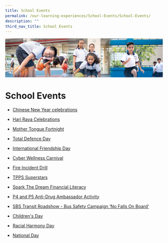 ```yaml
---
title: School Events
permalink: /our-learning-experiences/School-Events/School-Events/
description: ""
third_nav_title: School Events
---
```

![](/images/Our%20Learning%20Experiences.jpg)

School Events
=============

*   [Chinese New Year celebrations](/our-learning-experiences/School-Events/Chinese-New-Year-celebrations/)
*   [Hari Raya Celebrations](https://tampinespri-moe-edu-sg-admin.cwp.sg/our-learning-experiences/school-events/hari-raya-celebration)  
*   [Mother Tongue Fortnight](https://tampinespri-moe-edu-sg-admin.cwp.sg/our-learning-experiences/school-events/mother-tongue-fortnight)
*   [Total Defence Day](https://tampinespri-moe-edu-sg-admin.cwp.sg/our-learning-experiences/school-events/total-defence-day)   
    
*   [International Friendship Day](https://tampinespri-moe-edu-sg-admin.cwp.sg/our-learning-experiences/school-events/international-friendship-day)
*   [Cyber Wellness Carnival](https://tampinespri-moe-edu-sg-admin.cwp.sg/our-learning-experiences/school-events/cyber-wellness-carnival)  
    
*   [Fire Incident Drill](https://tampinespri-moe-edu-sg-admin.cwp.sg/our-learning-experiences/school-events/fire-incident-drill)  
    
*   [TPPS Superstars](https://tampinespri-moe-edu-sg-admin.cwp.sg/our-learning-experiences/school-events/tpps-superstars)
*   [Spark The Dream Financial Literacy](https://tampinespri-moe-edu-sg-admin.cwp.sg/our-learning-experiences/school-events/spark-the-dream-financial-literacy)
*   [P4 and P5 Anti-Drug Ambassador Activity](https://tampinespri-moe-edu-sg-admin.cwp.sg/our-learning-experiences/school-events/p4-and-p5-anti-drug-ambassador-activity)
*   [SBS Transit Roadshow - Bus Safety Campaign ‘No Falls On Board’](https://tampinespri-moe-edu-sg-admin.cwp.sg/our-learning-experiences/school-events/gsbs-transit-roadshow-bus-safety-campaign-no-falls-on-board)  
    
*   [Children's Day](https://tampinespri-moe-edu-sg-admin.cwp.sg/our-learning-experiences/school-events/children-s-day-2022)
*   [Racial Harmony Day](https://tampinespri-moe-edu-sg-admin.cwp.sg/our-learning-experiences/school-events/racial-harmony-day)
*   [National Day](https://tampinespri-moe-edu-sg-admin.cwp.sg/our-learning-experiences/school-events/national-day)
